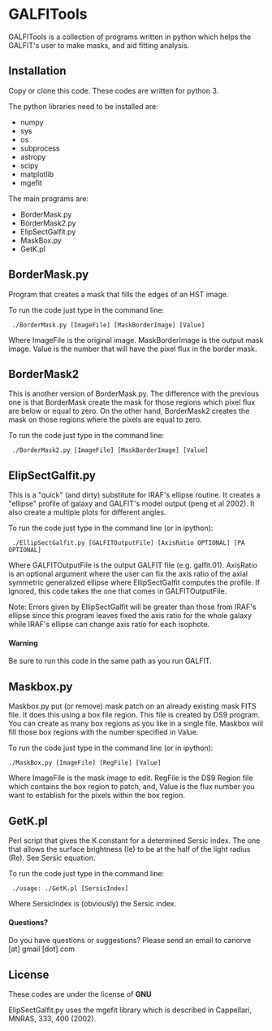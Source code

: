 # GALFITools


GALFITools is a collection of
programs written in python which helps
the GALFIT's user to make masks, and aid
fitting analysis.

## Installation

Copy or clone this code. These codes are
written for python 3.

The python libraries need to be installed are:
- numpy
- sys
- os
- subprocess
- astropy
- scipy
- matplotlib
- mgefit

The main programs are:
- BorderMask.py
- BorderMask2.py
- ElipSectGalfit.py
- MaskBox.py
- GetK.pl

## BorderMask.py

Program that creates a mask that fills the
edges of an HST image.

To run the code just type in the command line:
```
 ./BorderMask.py [ImageFile] [MaskBorderImage] [Value]
```
Where ImageFile is the original image. MaskBorderImage is the 
output mask image. Value is the number that will have the 
pixel flux in the border mask.



## BorderMask2

This is another version of BorderMask.py. The difference
with the previous one is that BorderMask create the mask for those
regions which pixel flux are below or equal to zero.
On the other hand, BorderMask2 creates the mask on those 
regions where the pixels are equal to zero.

To run the code just type in the command line:
```
 ./BorderMask2.py [ImageFile] [MaskBorderImage] [Value]
```

## ElipSectGalfit.py

This is a "quick" (and dirty) substitute for IRAF's ellipse 
routine. It creates a "ellipse" profile of galaxy 
and GALFIT's model output (peng et al 2002). It also create a 
multiple plots for different angles.  

To run the code just type in the command line (or in ipython):

```
 ./EllipSectGalfit.py [GALFITOutputFile] [AxisRatio OPTIONAL] [PA OPTIONAL]
 ```

Where GALFITOutputFile is the output GALFIT file (e.g. galfit.01). 
AxisRatio is an optional argument where
the user can fix the axis ratio of the axial symmetric generalized 
ellipse where EllipSectGalfit computes the profile. If ignored, 
this code takes the one that comes in GALFITOutputFile.  

Note: Errors given by EllipSectGalfit will be greater
than those from IRAF's ellipse since this program leaves fixed
the axis ratio for the whole galaxy while IRAF's ellipse
can change axis ratio for each isophote.


#### Warning
Be sure to run this code in the same path as you run GALFIT.


## Maskbox.py

Maskbox.py put (or remove) mask patch on
an already existing mask FITS file. It does this
using a box file region. This file is
created by DS9 program. You can create as many 
box regions as you like in a single file. Maskbox will fill
those box regions with the number specified in Value.   

To run the code just type in the command line (or in ipython):

```
./MaskBox.py [ImageFile] [RegFile] [Value]
```
Where ImageFile is the mask image to edit. RegFile
is the DS9 Region file which contains the box region
to patch, and, Value is the flux number you want to
establish for the pixels within the box region.



## GetK.pl

Perl script that gives the K constant for a
determined Sersic index. The one that allows the surface
brightness (Ie) to be at the half of the light radius (Re). 
See Sersic equation.

To run the code just type in the command line:
```
 ./usage: ./GetK.pl [SersicIndex]
```
Where SersicIndex is (obviously) the Sersic index.




#### Questions?
Do you have questions or suggestions?
Please send an email to canorve [at] gmail [dot] com

## License
These codes are under the license of **GNU**

ElipSectGalfit.py uses the mgefit library which is
described in Cappellari, MNRAS, 333, 400 (2002).
